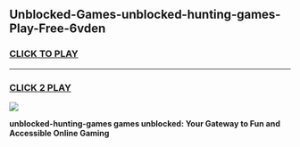 
## Unblocked-Games-unblocked-hunting-games-Play-Free-6vden
<h3>
<a href="https://premium76.site?title=unblocked-hunting-games&ref=22A">CLICK TO PLAY</a></h3>
<hr>

<h3>
<a href="https://premium76.site?title=unblocked-hunting-games&ref=22A">CLICK 2 PLAY</a>
  
</h3>

<a href="https://premium76.site?title=unblocked-hunting-games&ref=22A"><img src="https://clearcache.store/games.png"></a>


**unblocked-hunting-games games unblocked: Your Gateway to Fun and Accessible Online Gaming**
